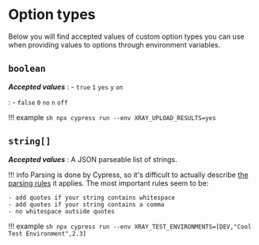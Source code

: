 # Option types

Below you will find accepted values of custom option types you can use when providing values to options through environment variables.

## `boolean`

***Accepted values***
: - `true`
    `1`
    `yes`
    `y`
    `on`

: - `false`
    `0`
    `no`
    `n`
    `off`

!!! example
    ```sh
    npx cypress run --env XRAY_UPLOAD_RESULTS=yes
    ```

## `string[]`

***Accepted values***
: A JSON parseable list of strings.

!!! info
    Parsing is done by Cypress, so it's difficult to actually describe [the parsing rules](https://github.com/cypress-io/cypress/blob/fd2a27d62077f138b9bb8df5716e72b9f52be431/packages/server/lib/util/args.js) it applies.
    The most important rules seem to be:

    - add quotes if your string contains whitespace
    - add quotes if your string contains a comma
    - no whitespace outside quotes

!!! example
    ```sh
    npx cypress run --env XRAY_TEST_ENVIRONMENTS=[DEV,"Cool Test Environment",2.3]
    ```
